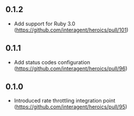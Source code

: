 ## 0.1.2

- Add support for Ruby 3.0 (https://github.com/interagent/heroics/pull/101)

## 0.1.1

- Add status codes configuration (https://github.com/interagent/heroics/pull/96)

## 0.1.0

- Introduced rate throttling integration point (https://github.com/interagent/heroics/pull/95)
